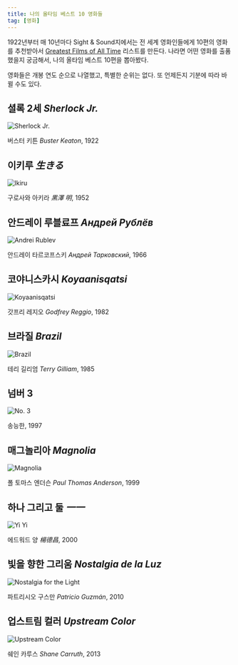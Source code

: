 ```yaml
---
title: 나의 올타임 베스트 10 영화들
tag: [영화]
---
```


1922년부터 매 10년마다 Sight & Sound지에서는 전 세계 영화인들에게 10편의 영화를 추천받아서 [Greatest Films of All Time](https://en.wikipedia.org/wiki/The_Sight_and_Sound_Greatest_Films_of_All_Time_2022) 리스트를 만든다. 나라면 어떤 영화를 출품했을지 궁금해서, 나의 올타임 베스트 10편을 뽑아봤다. <!--more-->

영화들은 개봉 연도 순으로 나열했고, 특별한 순위는 없다. 또 언제든지 기분에 따라 바뀔 수도 있다.

## 셜록 2세 *Sherlock Jr.*

![Sherlock Jr.](/static/image/top-ten-films/Sherlock%20Jr.png)

버스터 키튼 *Buster Keaton*, 1922

## 이키루 *生きる*

![Ikiru](/static/image/top-ten-films/Ikiru.png)

구로사와 아키라 *黒澤 明*, 1952

## 안드레이 루블료프 *Андрей Рублёв*

![Andrei Rublev](/static/image/top-ten-films/Andrei%20Rublev.png)

안드레이 타르코프스키 *Андрей Тарковский*, 1966

## 코야니스카시 *Koyaanisqatsi*

![Koyaanisqatsi](/static/image/top-ten-films/Koyaanisqatsi.png)

갓프리 레지오 *Godfrey Reggio*, 1982

## 브라질 *Brazil*

![Brazil](/static/image/top-ten-films/Brazil.png)

테리 길리엄 *Terry Gilliam*, 1985

## 넘버 3

![No. 3](/static/image/top-ten-films/No%203.png)

송능한, 1997

## 매그놀리아 *Magnolia*

![Magnolia](/static/image/top-ten-films/Magnolia.png)

폴 토마스 엔더슨 *Paul Thomas Anderson*, 1999

## 하나 그리고 둘 *一一*

![Yi Yi](/static/image/top-ten-films/Yi%20Yi.png)

에드워드 양 *楊德昌*, 2000

## 빛을 향한 그리움 *Nostalgia de la Luz*

![Nostalgia for the Light](/static/image/top-ten-films/Nostalgia%20for%20the%20Light.png)

파트리시오 구스만 *Patricio Guzmán*, 2010

## 업스트림 컬러 *Upstream Color*

![Upstream Color](/static/image/top-ten-films/Upstream%20Color.png)

쉐인 카루스 *Shane Carruth*, 2013
